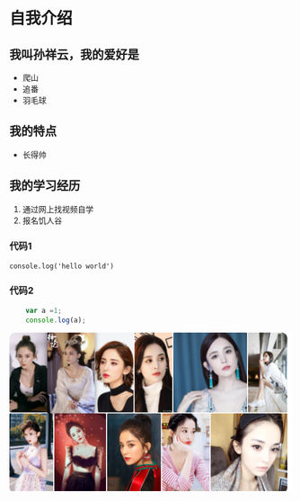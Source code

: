# 自我介绍
## 我叫孙祥云，我的爱好是
* 爬山
* 追番
* 羽毛球
## 我的特点
* 长得帅
## 我的学习经历
1. 通过网上找视频自学
2. 报名饥人谷

### 代码1
    console.log('hello world')

### 代码2
```javascript
    var a =1;
    console.log(a);
```
![古力娜扎](111.png)